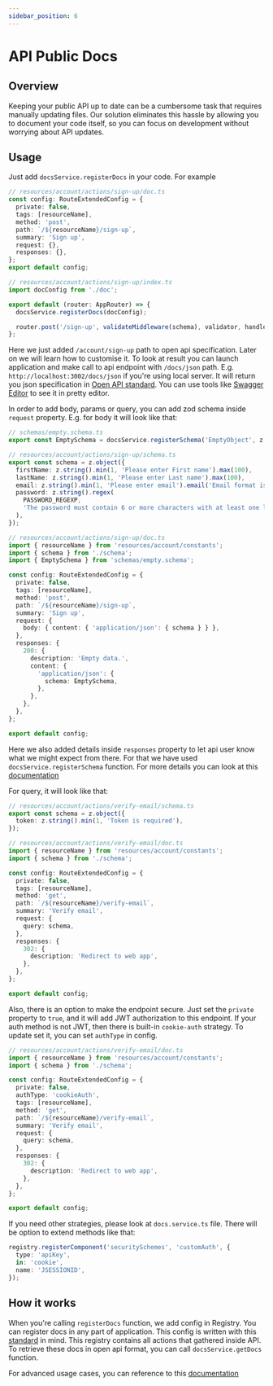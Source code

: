 ```yaml
---
sidebar_position: 6
---
```


# API Public Docs

## Overview
Keeping your public API up to date can be a cumbersome task that requires manually updating files. Our solution eliminates this hassle by allowing you to document your code itself, so you can focus on development without worrying about API updates.

## Usage
Just add `docsService.registerDocs` in your code. For example  
```typescript
// resources/account/actions/sign-up/doc.ts
const config: RouteExtendedConfig = {
  private: false,
  tags: [resourceName],
  method: 'post',
  path: `/${resourceName}/sign-up`,
  summary: 'Sign up',
  request: {},
  responses: {},
};
export default config;

// resources/account/actions/sign-up/index.ts
import docConfig from './doc';

export default (router: AppRouter) => {
  docsService.registerDocs(docConfig);

  router.post('/sign-up', validateMiddleware(schema), validator, handler);
};
```
Here we just added `/account/sign-up` path to open api specification. Later on we will learn how to customise it.
To look at result you can launch application and make call to api endpoint with `/docs/json` path. E.g. `http://localhost:3002/docs/json` if you're using local server.
It will return you json specification in [Open API standard](https://github.com/OAI/OpenAPI-Specification/blob/main/versions/3.1.0.md#serverObject).
You can use tools like [Swagger Editor](https://editor-next.swagger.io/) to see it in pretty editor.


In order to add body, params or query, you can add zod schema inside `request` property.
E.g. for body it will look like that:
```typescript
// schemas/empty.schema.ts
export const EmptySchema = docsService.registerSchema('EmptyObject', z.object({}));

// resources/account/actions/sign-up/schema.ts
export const schema = z.object({
  firstName: z.string().min(1, 'Please enter First name').max(100),
  lastName: z.string().min(1, 'Please enter Last name').max(100),
  email: z.string().min(1, 'Please enter email').email('Email format is incorrect.'),
  password: z.string().regex(
    PASSWORD_REGEXP,
    'The password must contain 6 or more characters with at least one letter (a-z) and one number (0-9).',
  ),
});

// resources/account/actions/sign-up/doc.ts
import { resourceName } from 'resources/account/constants';
import { schema } from './schema';
import { EmptySchema } from 'schemas/empty.schema';

const config: RouteExtendedConfig = {
  private: false,
  tags: [resourceName],
  method: 'post',
  path: `/${resourceName}/sign-up`,
  summary: 'Sign up',
  request: {
    body: { content: { 'application/json': { schema } } },
  },
  responses: {
    200: {
      description: 'Empty data.',
      content: {
        'application/json': {
          schema: EmptySchema,
        },
      },
    },
  },
};

export default config;
```
Here we also added details inside `responses` property to let api user know what we might expect from there. For that we have used `docsService.registerSchema` function. For more details you can look at this [documentation](https://github.com/asteasolutions/zod-to-openapi)


For query, it will look like that:
```typescript
// resources/account/actions/verify-email/schema.ts
export const schema = z.object({
  token: z.string().min(1, 'Token is required'),
});

// resources/account/actions/verify-email/doc.ts
import { resourceName } from 'resources/account/constants';
import { schema } from './schema';

const config: RouteExtendedConfig = {
  private: false,
  tags: [resourceName],
  method: 'get',
  path: `/${resourceName}/verify-email`,
  summary: 'Verify email',
  request: {
    query: schema,
  },
  responses: {
    302: {
      description: 'Redirect to web app',
    },
  },
};

export default config;
```

Also, there is an option to make the endpoint secure. Just set the `private` property to `true`, and it will add JWT authorization to this endpoint.
If your auth method is not JWT, then there is built-in `cookie-auth` strategy. To update set it, you can set `authType` in config.
```typescript
// resources/account/actions/verify-email/doc.ts
import { resourceName } from 'resources/account/constants';
import { schema } from './schema';

const config: RouteExtendedConfig = {
  private: false,
  authType: 'cookieAuth',
  tags: [resourceName],
  method: 'get',
  path: `/${resourceName}/verify-email`,
  summary: 'Verify email',
  request: {
    query: schema,
  },
  responses: {
    302: {
      description: 'Redirect to web app',
    },
  },
};

export default config;
```
If you need other strategies, please look at `docs.service.ts` file. There will be option to extend methods like that:
```typescript
registry.registerComponent('securitySchemes', 'customAuth', {
  type: 'apiKey',
  in: 'cookie',
  name: 'JSESSIONID',
});
```
## How it works
When you're calling `registerDocs` function, we add config in Registry. You can register docs in any part of application.
This config is written with this [standard](https://github.com/OAI/OpenAPI-Specification/blob/main/versions/3.1.0.md#serverObject) in mind.
This registry contains all actions that gathered inside API. To retrieve these docs in open api format, you can call `docsService.getDocs` function.

For advanced usage cases, you can reference to this [documentation](https://github.com/asteasolutions/zod-to-openapi)
